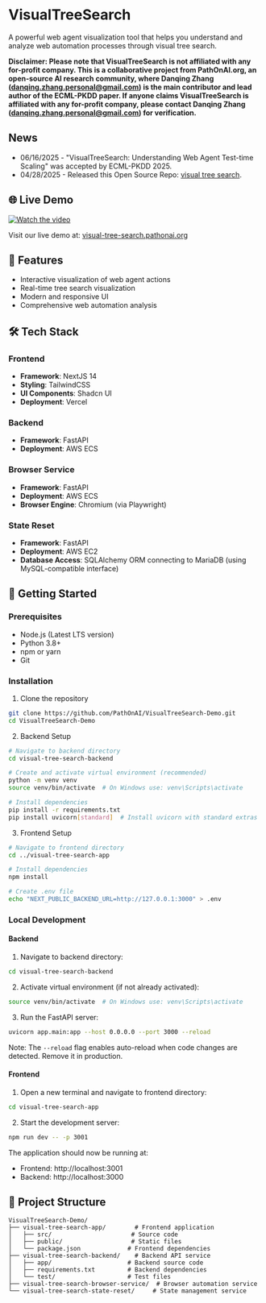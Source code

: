 # VisualTreeSearch

A powerful web agent visualization tool that helps you understand and analyze web automation processes through visual tree search.

**Disclaimer: Please note that VisualTreeSearch is not affiliated with any for-profit company. This is a collaborative project from PathOnAI.org, an open-source AI research community, where Danqing Zhang (danqing.zhang.personal@gmail.com) is the main contributor and lead author of the ECML-PKDD paper. If anyone claims VisualTreeSearch is affiliated with any for-profit company, please contact Danqing Zhang (danqing.zhang.personal@gmail.com) for verification.**


## News
* 06/16/2025 - "VisualTreeSearch: Understanding Web Agent Test-time Scaling" was accepted by ECML-PKDD 2025.
* 04/28/2025 - Released this Open Source Repo: [visual tree search](https://github.com/PathOnAIOrg/VisualTreeSearch-Demo).


## 🌐 Live Demo

[![Watch the video](https://img.youtube.com/vi/stRNDePQGV0/hqdefault.jpg)](https://www.youtube.com/embed/stRNDePQGV0)

Visit our live demo at: [visual-tree-search.pathonai.org](https://visual-tree-search.pathonai.org)

## 🌟 Features

- Interactive visualization of web agent actions
- Real-time tree search visualization
- Modern and responsive UI
- Comprehensive web automation analysis

## 🛠️ Tech Stack

### Frontend
- **Framework**: NextJS 14
- **Styling**: TailwindCSS
- **UI Components**: Shadcn UI
- **Deployment**: Vercel

### Backend
- **Framework**: FastAPI
- **Deployment**: AWS ECS

### Browser Service
- **Framework**: FastAPI
- **Deployment**: AWS ECS
- **Browser Engine**: Chromium (via Playwright)

### State Reset
- **Framework**: FastAPI
- **Deployment**: AWS EC2
- **Database Access**: SQLAlchemy ORM connecting to MariaDB (using MySQL-compatible interface)

## 🚀 Getting Started

### Prerequisites
- Node.js (Latest LTS version)
- Python 3.8+
- npm or yarn
- Git

### Installation

1. Clone the repository
```bash
git clone https://github.com/PathOnAI/VisualTreeSearch-Demo.git
cd VisualTreeSearch-Demo
```

2. Backend Setup
```bash
# Navigate to backend directory
cd visual-tree-search-backend

# Create and activate virtual environment (recommended)
python -m venv venv
source venv/bin/activate  # On Windows use: venv\Scripts\activate

# Install dependencies
pip install -r requirements.txt
pip install uvicorn[standard]  # Install uvicorn with standard extras
```

3. Frontend Setup
```bash
# Navigate to frontend directory
cd ../visual-tree-search-app

# Install dependencies
npm install

# Create .env file
echo "NEXT_PUBLIC_BACKEND_URL=http://127.0.0.1:3000" > .env
```

### Local Development

#### Backend
1. Navigate to backend directory:
```bash
cd visual-tree-search-backend
```

2. Activate virtual environment (if not already activated):
```bash
source venv/bin/activate  # On Windows use: venv\Scripts\activate
```

3. Run the FastAPI server:
```bash
uvicorn app.main:app --host 0.0.0.0 --port 3000 --reload
```

Note: The `--reload` flag enables auto-reload when code changes are detected. Remove it in production.

#### Frontend
1. Open a new terminal and navigate to frontend directory:
```bash
cd visual-tree-search-app
```

2. Start the development server:
```bash
npm run dev -- -p 3001
```

The application should now be running at:
- Frontend: http://localhost:3001
- Backend: http://localhost:3000

## 📝 Project Structure

```
VisualTreeSearch-Demo/
├── visual-tree-search-app/        # Frontend application
│   ├── src/                      # Source code
│   ├── public/                   # Static files
│   └── package.json             # Frontend dependencies
├── visual-tree-search-backend/    # Backend API service
│   ├── app/                     # Backend source code
│   ├── requirements.txt         # Backend dependencies
│   └── test/                    # Test files
├── visual-tree-search-browser-service/  # Browser automation service
└── visual-tree-search-state-reset/     # State management service
```



